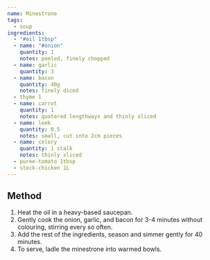 ```yaml
---
name: Minestrone
tags:
  - soup
ingredients:
  - "#oil 1tbsp"
  - name: "#onion"
    quantity: 1
    notes: peeled, finely chopped
  - name: garlic
    quantity: 3
  - name: bacon
    quantity: 40g
    notes: finely diced
  - thyme 1
  - name: carrot
    quantity: 1
    notes: quatered lengthways and thinly sliced
  - name: leek
    quantity: 0.5
    notes: small, cut into 2cm pieces
  - name: celery
    quantity: 1 stalk
    notes: thinly sliced
  - puree-tomato 1tbsp
  - stock-chicken 1L
---
```


## Method

1. Heat the oil in a heavy-based saucepan.
2. Gently cook the onion, garlic, and bacon for 3-4 minutes without colouring,
   stirring every so often.
3. Add the rest of the ingredients, season and simmer gently for 40 minutes.
4. To serve, ladle the minestrone into warmed bowls.
